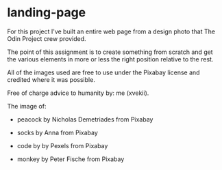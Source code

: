# landing-page

For this project I've built an entire web page from a design photo that The Odin Project crew provided. 

The point of this assignment is to create something from scratch and get the various elements in more or less the right position relative to the rest.

All of the images used are free to use under the Pixabay license and credited where it was possible. 

Free of charge advice to humanity by: me (xvekii). 


The image of:

- peacock by Nicholas Demetriades from Pixabay

- socks by Anna from Pixabay

- code by by Pexels from Pixabay

- monkey by Peter Fische from Pixabay
